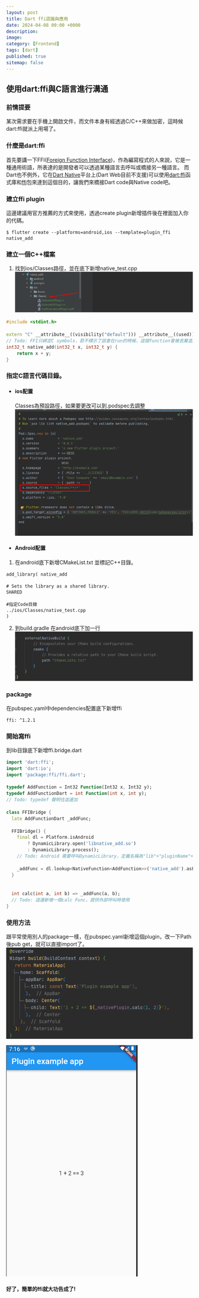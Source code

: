 ```yaml
---
layout: post
title: Dart ffi認識與應用
date: 2024-04-08 00:00 +0000
description:
image:
category: [Frontend]
tags: [dart]
published: true
sitemap: false
---
```


## 使用dart:ffi與C語言進行溝通
### 前情提要  
某次需求要在手機上開啟文件，而文件本身有經透過C/C++來做加密，這時候dart:ffi就派上用場了。

### 什麼是dart:ffi
首先要講一下FFI([Foreign Function Interface](https://en.wikipedia.org/wiki/Foreign_function_interface))，作為編寫程式的人來說，它是一種通用術語，所表達的是開發者可以透過某種語言去呼叫或橋接另一種語言。
而Dart也不例外，它在[Dart Native](https://dart.dev/overview#platform)平台上(Dart Web目前不支援)可以使用[dart:ffi](https://api.dart.dev/dev/2.13.0-190.0.dev/dart-ffi/dart-ffi-library.html)函式庫和[ffi](https://pub.dev/packages/ffi)包來達到這個目的，讓我們來橋接Dart code與Native code吧。

### 建立ffi plugin
這邊建議用官方推薦的方式來使用，透過create plugin新增插件後在裡面加入你的代碼。
```
$ flutter create --platforms=android,ios --template=plugin_ffi native_add
```

### 建立一個C++檔案
1. 找到ios/Classes路徑，並在底下新增native_test.cpp
![](/assets/img/post/2024-0408/p1.png)
```cpp
#include <stdint.h>

extern "C" __attribute__((visibility("default"))) __attribute__((used))
// Todo: FFI只綁定C symbols，若不標示了話會在run的時候，這個function會被丟棄造成undefind
int32_t native_add(int32_t x, int32_t y) {
    return x + y;
}
```

### 指定C語言代碼目錄。
* #### ios配置
  Classes為預設路徑，如果要更改可以到.podspec去調整
  ![](/assets/img/post/2024-0408/p2.png)
*  #### Android配置
1. 在android底下新增CMakeList.txt 並標記C++目錄。
  ```
  add_library( native_add

  # Sets the library as a shared library.
  SHARED

  #指定Code目錄
  ../ios/Classes/native_test.cpp
  )
  ```
2. 到build.gradle 在android底下加一行
![](/assets/img/post/2024-0408/p4.png)

### package
在pubspec.yaml中dependencies配置底下新增ffi
```
ffi: ^1.2.1
```

### 開始寫ffi
到lib目錄底下新增ffi.bridge.dart
```dart
import 'dart:ffi';
import 'dart:io';
import 'package:ffi/ffi.dart';

typedef AddFunction = Int32 Function(Int32 x, Int32 y);
typedef AddFunctionDart = int Function(int x, int y);
// Todo: typedef 聲明往這邊加

class FFIBridge {
  late AddFunctionDart _addFunc;

  FFIBridge() {
    final dl = Platform.isAndroid
        ? DynamicLibrary.open('libnative_add.so')
        : DynamicLibrary.process();
    // Todo: Android 需要呼叫DynamicLibrary，定義名稱為"lib"+"pluginName"+".so"，IOS則不需要

    _addFunc = dl.lookup<NativeFunction<AddFunction>>('native_add').asFunction();
  }


  int calc(int a, int b) => _addFunc(a, b);
  // Todo: 這邊新增一個calc Func，提供外部呼叫時使用
}
```
### 使用方法
跟平常使用別人的package一樣，在pubspec.yaml新增這個plugin，改一下Path後pub get，就可以直接import了。
![](/assets/img/post/2024-0408/p5.png)

![](/assets/img/post/2024-0408/p6.png)

#### 好了，簡單的ffi就大功告成了!

